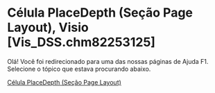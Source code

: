 
# Célula PlaceDepth (Seção Page Layout), Visio [Vis_DSS.chm82253125]

Olá! Você foi redirecionado para uma das nossas páginas de Ajuda F1. Selecione o tópico que estava procurando abaixo.

[Célula PlaceDepth (Seção Page Layout)](http://msdn.microsoft.com/library/02c139db-fe67-f550-1d07-8c8a9a4fb427%28Office.15%29.aspx)
